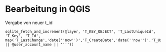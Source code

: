 # Bearbeitung in QGIS

Vergabe von neuer t_id

    sqlite_fetch_and_increment(@layer, 'T_KEY_OBJECT', 'T_LastUniqueId', 'T_Key', 'T_Id', map('T_LastChange','date(''now'')','T_CreateDate','date(''now'')','T_User','''' || @user_account_name || ''''))